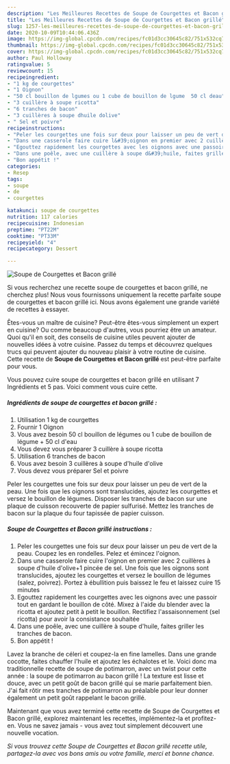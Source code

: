 ```yaml
---
description: "Les Meilleures Recettes de Soupe de Courgettes et Bacon grillé"
title: "Les Meilleures Recettes de Soupe de Courgettes et Bacon grillé"
slug: 1257-les-meilleures-recettes-de-soupe-de-courgettes-et-bacon-grille
date: 2020-10-09T10:44:06.436Z
image: https://img-global.cpcdn.com/recipes/fc01d3cc30645c82/751x532cq70/soupe-de-courgettes-et-bacon-grille-photo-principale-de-la-recette.jpg
thumbnail: https://img-global.cpcdn.com/recipes/fc01d3cc30645c82/751x532cq70/soupe-de-courgettes-et-bacon-grille-photo-principale-de-la-recette.jpg
cover: https://img-global.cpcdn.com/recipes/fc01d3cc30645c82/751x532cq70/soupe-de-courgettes-et-bacon-grille-photo-principale-de-la-recette.jpg
author: Paul Holloway
ratingvalue: 5
reviewcount: 15
recipeingredient:
- "1 kg de courgettes"
- "1 Oignon"
- "50 cl bouillon de lgumes ou 1 cube de bouillon de lgume  50 cl deau"
- "3 cuillère à soupe ricotta"
- "6 tranches de bacon"
- "3 cuillères à soupe dhuile dolive"
- " Sel et poivre"
recipeinstructions:
- "Peler les courgettes une fois sur deux pour laisser un peu de vert de la peau. Coupez les en rondelles. Pelez et émincez l&#39;oignon."
- "Dans une casserole faire cuire l&#39;oignon en premier avec 2 cuillères à soupe d&#39;huile d&#39;olive+1 pincée de sel. Une fois que les oignons sont translucides, ajoutez les courgettes et versez le bouillon de légumes (salez, poivrez). Portez à ébullition puis baissez le feu et laissez cuire 15 minutes"
- "Egouttez rapidement les courgettes avec les oignons avec une passoir tout en gardant le bouillon de côté. Mixez à l&#39;aide du blender avec la ricotta et ajoutez petit à petit le bouillon. Rectifiez l&#39;assaisonnement (sel ricotta) pour avoir la consistance souhaitée"
- "Dans une poêle, avec une cuillère à soupe d&#39;huile, faites griller les tranches de bacon."
- "Bon appétit !"
categories:
- Resep
tags:
- soupe
- de
- courgettes

katakunci: soupe de courgettes 
nutrition: 117 calories
recipecuisine: Indonesian
preptime: "PT22M"
cooktime: "PT33M"
recipeyield: "4"
recipecategory: Dessert

---
```



![Soupe de Courgettes et Bacon grillé](https://img-global.cpcdn.com/recipes/fc01d3cc30645c82/751x532cq70/soupe-de-courgettes-et-bacon-grille-photo-principale-de-la-recette.jpg)

Si vous recherchez une recette soupe de courgettes et bacon grillé, ne cherchez plus! Nous vous fournissons uniquement la recette parfaite soupe de courgettes et bacon grillé ici. Nous avons également une grande variété de recettes à essayer.

Êtes-vous un maître de cuisine? Peut-être êtes-vous simplement un expert en cuisine? Ou comme beaucoup d'autres, vous pourriez être un amateur. Quoi qu'il en soit, des conseils de cuisine utiles peuvent ajouter de nouvelles idées à votre cuisine. Passez du temps et découvrez quelques trucs qui peuvent ajouter du nouveau plaisir à votre routine de cuisine. Cette recette de <strong> Soupe de Courgettes et Bacon grillé </strong> est peut-être parfaite pour vous.

<!--inarticleads1-->

Vous pouvez cuire soupe de courgettes et bacon grillé en utilisant 7 Ingrédients et 5 pas. Voici comment vous cuire cette.

##### Ingrédients de soupe de courgettes et bacon grillé :

1. Utilisation 1 kg de courgettes
1. Fournir 1 Oignon
1. Vous avez besoin 50 cl bouillon de légumes ou 1 cube de bouillon de légume + 50 cl d&#39;eau
1. Vous devez vous préparer 3 cuillère à soupe ricotta
1. Utilisation 6 tranches de bacon
1. Vous avez besoin 3 cuillères à soupe d&#39;huile d&#39;olive
1. Vous devez vous préparer  Sel et poivre


Peler les courgettes une fois sur deux pour laisser un peu de vert de la peau. Une fois que les oignons sont translucides, ajoutez les courgettes et versez le bouillon de légumes. Disposer les tranches de bacon sur une plaque de cuisson recouverte de papier sulfurisé. Mettez les tranches de bacon sur la plaque du four tapissée de papier cuisson. 

<!--inarticleads2-->

##### Soupe de Courgettes et Bacon grillé instructions :

1. Peler les courgettes une fois sur deux pour laisser un peu de vert de la peau. Coupez les en rondelles. Pelez et émincez l&#39;oignon.
1. Dans une casserole faire cuire l&#39;oignon en premier avec 2 cuillères à soupe d&#39;huile d&#39;olive+1 pincée de sel. Une fois que les oignons sont translucides, ajoutez les courgettes et versez le bouillon de légumes (salez, poivrez). Portez à ébullition puis baissez le feu et laissez cuire 15 minutes
1. Egouttez rapidement les courgettes avec les oignons avec une passoir tout en gardant le bouillon de côté. Mixez à l&#39;aide du blender avec la ricotta et ajoutez petit à petit le bouillon. Rectifiez l&#39;assaisonnement (sel ricotta) pour avoir la consistance souhaitée
1. Dans une poêle, avec une cuillère à soupe d&#39;huile, faites griller les tranches de bacon.
1. Bon appétit !


Lavez la branche de céleri et coupez-la en fine lamelles. Dans une grande cocotte, faites chauffer l&#39;huile et ajoutez les échalotes et le. Voici donc ma traditionnelle recette de soupe de potimarron, avec un twist pour cette année : la soupe de potimarron au bacon grillé ! La texture est lisse et douce, avec un petit goût de bacon grillé qui se marie parfaitement bien. J&#39;ai fait rôtir mes tranches de potimarron au préalable pour leur donner également un petit goût rappelant le bacon grillé. 

<!--inarticleads1-->

<p>
Maintenant que vous avez terminé cette recette de Soupe de Courgettes et Bacon grillé, explorez maintenant les recettes, implémentez-la et profitez-en. Vous ne savez jamais - vous avez tout simplement découvert une nouvelle vocation.
</p>

<p>
<i>Si vous trouvez cette Soupe de Courgettes et Bacon grillé recette utile, partagez-la avec vos bons amis ou votre famille, merci et bonne chance.</i>
</p>
